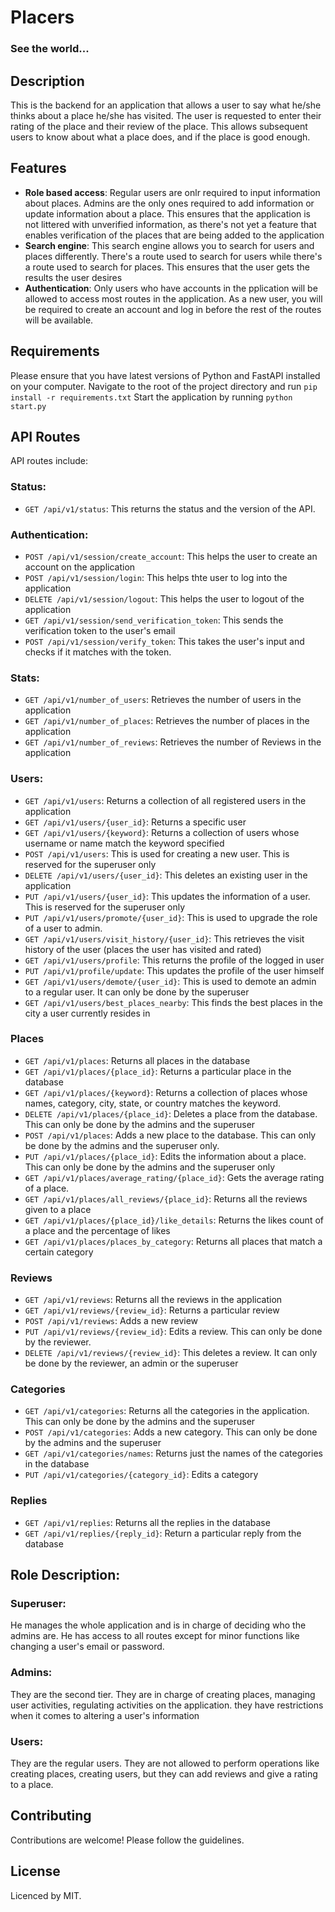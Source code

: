 <h1>Placers</h1>
<h3>See the world...</h3>

## Description
This is the backend for an application that allows a user to say what he/she thinks about a place he/she has visited. The user is requested to enter their rating of the place and their review of the place. This allows subsequent users to know about what a place does, and if the place is good enough. 

## Features
- **Role based access**: Regular users are onlr required to input information about places. Admins are the only ones required to add information or update information about a place. This ensures that the application is not littered with unverified information, as there's not yet a feature that enables verification of the places that are being added to the application
- **Search engine**: This search engine allows you to search for users and places differently. There's a route used to search for users while there's a route used to search for places. This ensures that the user gets the results the user desires
- **Authentication**: Only users who have accounts in the pplication will be allowed to access most routes in the application. As a new user, you will be required to create an account and log in before the rest of the routes will be available.


## Requirements
Please ensure that you have latest versions of Python and FastAPI installed on your computer.
Navigate to the root of the project directory and run `pip install -r requirements.txt`
Start the application by running `python start.py`


## API Routes
API routes include:

### Status:
- `GET /api/v1/status`: This returns the status and the version of the API.

### Authentication:
- `POST /api/v1/session/create_account`: This helps the user to create an account on the application
- `POST /api/v1/session/login`: This helps thte user to log into the application
- `DELETE /api/v1/session/logout`: This helps the user to logout of the application
- `GET /api/v1/session/send_verification_token`: This sends the verification token to the user's email
- `POST /api/v1/session/verify_token`: This takes the user's input and checks if it matches with the token.


### Stats:
- `GET /api/v1/number_of_users`: Retrieves the number of users in the application
- `GET /api/v1/number_of_places`: Retrieves the number of places in the application
- `GET /api/v1/number_of_reviews`: Retrieves the number of Reviews in the application

### Users:
- `GET /api/v1/users`: Returns a collection of all registered users in the application
- `GET /api/v1/users/{user_id}`: Returns a specific user
- `GET /api/v1/users/{keyword}`: Returns a collection of users whose username or name match the keyword specified
- `POST /api/v1/users`: This is used for creating a new user. This is reserved for the superuser only
- `DELETE /api/v1/users/{user_id}`: This deletes an existing user in the application
- `PUT /api/v1/users/{user_id}`: This updates the information of a user. This is reserved for the superuser only
- `PUT /api/v1/users/promote/{user_id}`: This is used to upgrade the role of a user to admin.
- `GET /api/v1/users/visit_history/{user_id}`: This retrieves the visit history of the user (places the user has visited and rated)
- `GET /api/v1/users/profile`: This returns the profile of the logged in user
- `PUT /api/v1/profile/update`: This updates the profile of the user himself
- `GET /api/v1/users/demote/{user_id}`: This is used to demote an admin to a regular user. It can only be done by the superuser
- `GET /api/v1/users/best_places_nearby`: This finds the best places in the city a user currently resides in

### Places
- `GET /api/v1/places`: Returns all places in the database
- `GET /api/v1/places/{place_id}`: Returns a particular place in the database
- `GET /api/v1/places/{keyword}`: Returns a collection of places whose names, category, city, state, or country matches the keyword.
- `DELETE /api/v1/places/{place_id}`: Deletes a place from the database. This can only be done by the admins and the superuser
- `POST /api/v1/places`: Adds a new place to the database. This can only be done by the admins and the superuser only.
- `PUT /api/v1/places/{place_id}`: Edits the information about a place. This can only be done by the admins and the superuser only
- `GET /api/v1/places/average_rating/{place_id}`: Gets the average rating of a place.
- `GET /api/v1/places/all_reviews/{place_id}`: Returns all the reviews given to a place
- `GET /api/v1/places/{place_id}/like_details`: Returns the likes count of a place and the percentage of likes
- `GET /api/v1/places/places_by_category`: Returns all places that match a certain category

### Reviews
- `GET /api/v1/reviews`: Returns all the reviews in the application
- `GET /api/v1/reviews/{review_id}`: Returns a particular review
- `POST /api/v1/reviews`: Adds a new review
- `PUT /api/v1/reviews/{review_id}`: Edits a review. This can only be done by the reviewer.
- `DELETE /api/v1/reviews/{review_id}`: This deletes a review. It can only be done by the reviewer, an admin or the superuser

### Categories
- `GET /api/v1/categories`: Returns all the categories in the application. This can only be done by the admins and the superuser
- `POST /api/v1/categories`: Adds a new category. This can only be done by the admins and the superuser
- `GET /api/v1/categories/names`: Returns just the names of the categories in the database
- `PUT /api/v1/categories/{category_id}`: Edits a category

### Replies
- `GET /api/v1/replies`: Returns all the replies in the database
- `GET /api/v1/replies/{reply_id}`: Return a particular reply from the database


## Role Description:

### Superuser:
He manages the whole application and is in charge of deciding who the admins are. He has access to all routes except for minor functions like changing a user's email or password.

### Admins:
They are the second tier. They are in charge of creating places, managing user activities, regulating activities on the application. they have restrictions when it comes to altering a user's information

### Users:
They are the regular users. They are not allowed to perform operations like creating places, creating users, but they can add reviews and give a rating to a place.



## Contributing

Contributions are welcome! Please follow the guidelines.

## License

Licenced by MIT.